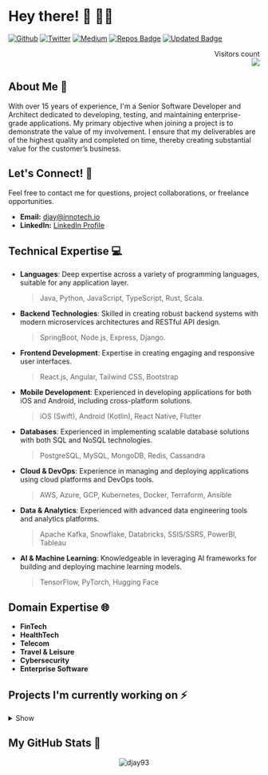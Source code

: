 # Hey there! 👋 🧑‍💻

[![Github](https://img.shields.io/badge/GitHub-%2312100E.svg?&style=for-the-badge&logo=Github&logoColor=white)](https://github.com/djay93)
[![Twitter](https://img.shields.io/badge/twitter-%231DA1F2.svg?&style=for-the-badge&logo=twitter&logoColor=white)](https://twitter.com/djay93)
[![Medium](https://img.shields.io/badge/medium-%2312100E.svg?&style=for-the-badge&logo=medium&logoColor=white)](https://medium.com/@djay93)
[![Repos Badge](https://badges.pufler.dev/repos/djay93)](https://badges.pufler.dev)
[![Updated Badge](https://badges.pufler.dev/updated/djay93/djay93)](https://badges.pufler.dev)

<p align="right"> 
  Visitors count<br>
  <img src="https://profile-counter.glitch.me/djay93/count.svg" />
</p>


## About Me 🚀 
With over 15 years of experience, I'm a Senior Software Developer and Architect dedicated to developing, testing, and maintaining enterprise-grade applications. My primary objective when joining a project is to demonstrate the value of my involvement. I ensure that my deliverables are of the highest quality and completed on time, thereby creating substantial value for the customer’s business.

## Let's Connect! 🤝 
Feel free to contact me for questions, project collaborations, or freelance opportunities.
- **Email:** [djay@innotech.io](mailto:djay@innotech.io)
- **LinkedIn:** [LinkedIn Profile](https://www.linkedin.com/in/djay93)

## Technical Expertise 💻 

- **Languages**: Deep expertise across a variety of programming languages, suitable for any application layer.
  > Java, Python, JavaScript, TypeScript, Rust, Scala.
- **Backend Technologies**: Skilled in creating robust backend systems with modern microservices architectures and RESTful API design.
  > SpringBoot, Node.js, Express, Django.
- **Frontend Development**: Expertise in creating engaging and responsive user interfaces.
  > React.js, Angular, Tailwind CSS, Bootstrap
- **Mobile Development**: Experienced in developing applications for both iOS and Android, including cross-platform solutions.
  > iOS (Swift), Android (Kotlin), React Native, Flutter
- **Databases**: Experienced in implementing scalable database solutions with both SQL and NoSQL technologies.
  > PostgreSQL, MySQL, MongoDB, Redis, Cassandra
- **Cloud & DevOps**: Experience in managing and deploying applications using cloud platforms and DevOps tools.
  > AWS, Azure, GCP, Kubernetes, Docker, Terraform, Ansible
- **Data & Analytics**: Experienced with advanced data engineering tools and analytics platforms.
  > Apache Kafka, Snowflake, Databricks, SSIS/SSRS, PowerBI, Tableau
- **AI & Machine Learning**: Knowledgeable in leveraging AI frameworks for building and deploying machine learning models.
  > TensorFlow, PyTorch, Hugging Face


## Domain Expertise 🌐 
- **FinTech**
- **HealthTech**
- **Telecom**
- **Travel & Leisure**
- **Cybersecurity**
- **Enterprise Software**

## Projects I'm currently working on ⚡
<details>
  <summary>Show</summary>

<!--START_SECTION:projects--> 
[![ReadMe Card](https://github-readme-stats.vercel.app/api/pin/?username=stocksmith&repo=ml-research)](https://github.com/stocksmith/ml-research)
[![ReadMe Card](https://github-readme-stats.vercel.app/api/pin/?username=stocksmith&repo=ml-research)](https://github.com/stocksmith/ml-research)
[![ReadMe Card](https://github-readme-stats.vercel.app/api/pin/?username=stocksmith&repo=ml-research)](https://github.com/stocksmith/ml-research)
[![ReadMe Card](https://github-readme-stats.vercel.app/api/pin/?username=stocksmith&repo=ml-research)](https://github.com/stocksmith/ml-research)
<!--END_SECTION:projects-->

</details>

## My GitHub Stats 🌟
<p align="center"> <img src="https://github-readme-stats.vercel.app/api?username=djay93&show_icons=true&theme=gotham" alt="djay93" />

<!--
**djay93/djay93** is a ✨ _special_ ✨ repository because its `README.md` (this file) appears on your GitHub profile.

Here are some ideas to get you started:

- 🔭 I’m currently working on ...
- 🌱 I’m currently learning ...
- 👯 I’m looking to collaborate on ...
- 🤔 I’m looking for help with ...
- 💬 Ask me about ...
- 📫 How to reach me: ...
- 😄 Pronouns: ...
- ⚡ Fun fact: ...
-->
